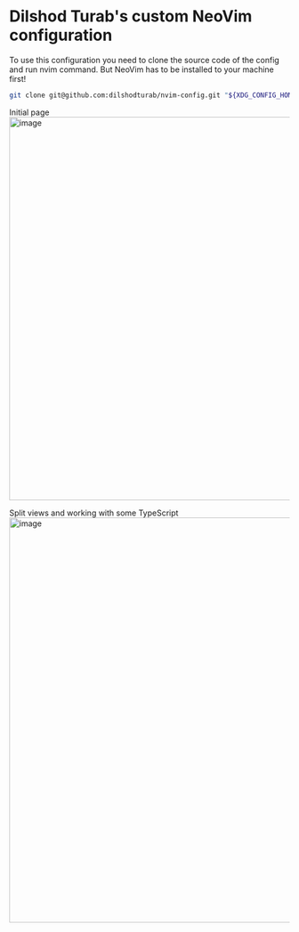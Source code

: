 # Dilshod Turab's custom NeoVim configuration

To use this configuration you need to clone the source code of the config and run nvim command. But NeoVim has to be installed to your machine first!

```bash
git clone git@github.com:dilshodturab/nvim-config.git "${XDG_CONFIG_HOME:-$HOME/.config}"/nvim
```

Initial page
<img width="1352" height="689" alt="image" src="https://github.com/user-attachments/assets/d00195c4-cb44-47a7-9c9f-9077ee24aee0" />

Split views and working with some TypeScript
<img width="1365" height="728" alt="image" src="https://github.com/user-attachments/assets/eef1a11c-5ece-41a0-843c-78f9fa4fe61e" />
